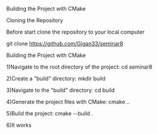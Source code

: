 Building the Project with CMake

Cloning the Repository

Before start clone the repository to your local computer

git clone https://github.com/Gigan33/seminar8

Building the Project with CMake

1)Navigate to the root directory of the project: cd seminar8

2)Create a "build" directory: mkdir build

3)Navigate to the "build" directory: cd build

4)Generate the project files with CMake: cmake ..

5)Build the project: cmake --build .

6)It works
